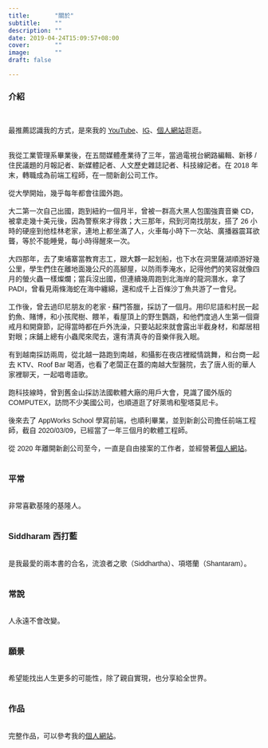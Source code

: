 ```yaml
---
title:       "關於"
subtitle:    ""
description: ""
date: 2019-04-24T15:09:57+08:00
cover:       ""
image:       ""
draft: false

---
```


<article style="font-family: 'Noto Sans TC', '微軟正黑體', sans-serif; font-weight: 300;">



<h3 class="article-h1-color">介紹</h3><br>

最推薦認識我的方式，是來我的 <a href="https://www.youtube.com/@siddblue" target="_blank">YouTube</a>、<a href="https://www.instagram.com/sidd.blue/" target="_blank">IG</a>、<a href="https://siddharam.com/" target="_blank">個人網站</a>逛逛。<br><br>

我從工業管理系畢業後，在五間媒體產業待了三年，當過電視台網路編輯、新移 / 住民議題的月報記者、新媒體記者、人文歷史雜誌記者、科技線記者。在 2018 年末，轉職成為前端工程師，在一間新創公司工作。
<br><br>
從大學開始，幾乎每年都會往國外跑。
<br><br>
大二第一次自己出國，跑到紐約一個月半，曾被一群高大黑人包圍強賣音樂 CD，被拿走幾十美元後，因為警察來才得救；大三那年，飛到河南找朋友，搭了 26 小時的硬座到他桂林老家，連地上都坐滿了人，火車每小時下一次站、廣播器震耳欲聾，等於不能睡覺，每小時得醒來一次。
<br><br>
大四那年，去了柬埔寨當教育志工，跟大夥一起划船，也下水在洞里薩湖順游好幾公里，學生們住在離地面幾公尺的高腳屋，以防雨季淹水，記得他們的笑容就像四月的螢火蟲一樣燦爛；當兵沒出國，但連續幾周跑到北海岸的龍洞潛水，拿了 PADI，曾看見兩條海蛇在海中纏綿，還和成千上百條沙丁魚共游了一會兒。
<br><br>
工作後，曾去過印尼朋友的老家 - 蘇門答臘，採訪了一個月。用印尼語和村民一起釣魚、賭博，和小孩爬樹、餵羊，看屋頂上的野生鸚鵡，和他們度過人生第一個齋戒月和開齋節，記得當時都在戶外洗澡，只要站起來就會露出半截身材，和鄰居相對眼；床鋪上總有小蟲爬來爬去，還有清真寺的音樂伴我入眠。
<br><br>
有到越南採訪兩周，從北越一路跑到南越，和攝影在夜店裡縱情跳舞，和台商一起去 KTV、Roof Bar 喝酒，也看了老闆正在蓋的南越大型醫院，去了唐人街的華人家裡聊天，一起唱粵語歌。
<br><br>
跑科技線時，曾到舊金山採訪法國軟體大廠的用戶大會，見識了國外版的 COMPUTEX，訪問不少美國公司，也順道逛了好萊塢和聖塔莫尼卡。
<br><br>
後來去了 AppWorks School 學寫前端，也順利畢業，並到新創公司擔任前端工程師，截自 2020/03/09，已經當了一年三個月的軟體工程師。
<br><br>
從 2020 年離開新創公司至今，一直是自由接案的工作者，並經營著<a href="https://siddharam.com/" target="_blank">個人網站</a>。
<br><br>
<h3 class="article-h1-color">平常</h3><br>
非常喜歡基隆的基隆人。
<br><br>
<h3 class="article-h1-color">Siddharam 西打藍</h3><br>
是我最愛的兩本書的合名，流浪者之歌（Siddhartha）、項塔蘭（Shantaram）。<br><br>
<h3 class="article-h1-color">常說</h3><br>
人永遠不會改變。<br><br>
<h3 class="article-h1-color">願景</h3><br>
希望能找出人生更多的可能性，除了親自實現，也分享給全世界。<br><br>
<h3 class="article-h1-color">作品</h3><br>
完整作品，可以參考我的<a href="https://siddharam.com/" target="_blank">個人網站</a>。<br><br>





<br><br><br><br>



<div >
    <a href="https://github.com/FrankYeah" target="_blank"><div style="cursor: pointer;" class="fab fa-github fa-3x"></div></a>
    <a href="mailto:aaa24295234@gmail.com" target="_blank"><div style="padding-left:20px; cursor: pointer;" class="fas fa-envelope fa-3x"></div></a>
</div>

</article>